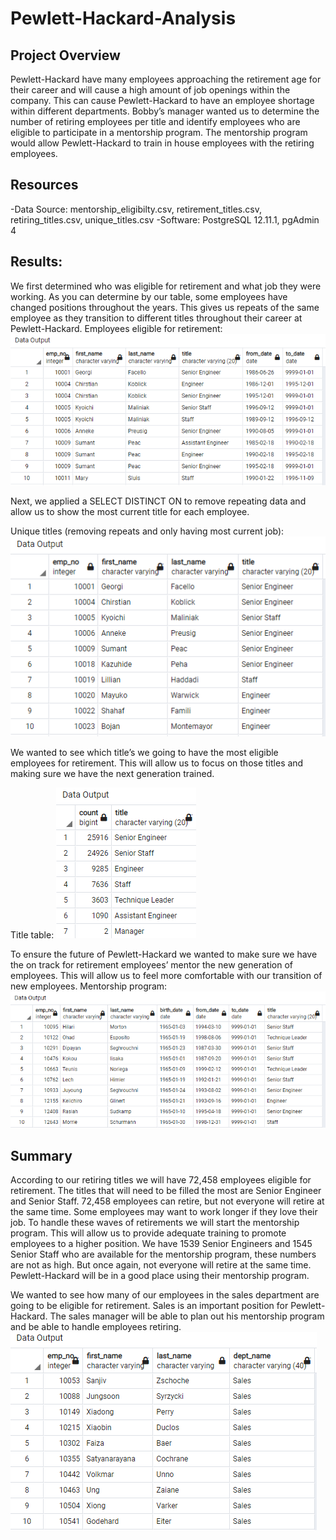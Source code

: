 # Pewlett-Hackard-Analysis

## Project Overview
Pewlett-Hackard have many employees approaching the retirement age for their career and will cause a high amount of job openings within the company. This can cause Pewlett-Hackard to have an employee shortage within different departments. Bobby’s manager wanted us to determine the number of retiring employees per title and identify employees who are eligible to participate in a mentorship program. The mentorship program would allow Pewlett-Hackard to train in house employees with the retiring employees. 
## Resources
-Data Source: mentorship_eligibilty.csv, retirement_titles.csv, retiring_titles.csv, unique_titles.csv
-Software: PostgreSQL 12.11.1, pgAdmin 4
	
## Results:
We first determined who was eligible for retirement and what job they were working. As you can determine by our table, some employees have changed positions throughout the years. This gives us repeats of the same employee as they transition to different titles throughout their career at Pewlett-Hackard.
Employees eligible for retirement: 
![Retirement-Titles]( https://github.com/NickFoley47/Pewlett-Hackard-Analysis/blob/main/Pics%20of%20Data/Retirement-Titles.PNG)


Next, we applied a SELECT DISTINCT ON to remove repeating data and allow us to show the most current title for each employee.

Unique titles (removing repeats and only having most current job):
![Uni-titles]( https://github.com/NickFoley47/Pewlett-Hackard-Analysis/blob/main/Pics%20of%20Data/Uni-titles.PNG)

We wanted to see which title’s we going to have the most eligible employees for retirement. This will allow us to focus on those titles and making sure we have the next generation trained.

Title table: 
![Title-ret](https://github.com/NickFoley47/Pewlett-Hackard-Analysis/blob/main/Pics%20of%20Data/Title-ret.PNG)

To ensure the future of Pewlett-Hackard we wanted to make sure we have the on track for retirement employees’ mentor the new generation of employees. This will allow us to feel more comfortable with  our transition of new employees.
Mentorship program: 
![Employees-mentor]( https://github.com/NickFoley47/Pewlett-Hackard-Analysis/blob/main/Pics%20of%20Data/Employees-mentor.PNG)

## Summary
According to our retiring titles we will have 72,458 employees eligible for retirement. The titles that will need to be filled the most are Senior Engineer and Senior Staff. 72,458 employees can retire, but not everyone will retire at the same time. Some employees may want to work longer if they love their job. 
To handle these waves of retirements we will start the mentorship program. This will allow us to provide adequate training to promote employees to a higher position. We have 1539 Senior Engineers and 1545 Senior Staff who are available for the mentorship program, these numbers are not as high. But once again, not everyone will retire at the same time. Pewlett-Hackard will be in a good place using their mentorship program. 

We wanted to see how many of our employees in the sales department are going to be eligible for retirement. Sales is an important position for Pewlett-Hackard. The sales manager will be able to plan out his mentorship program and be able to handle employees retiring. 
![Sales-ret]( https://github.com/NickFoley47/Pewlett-Hackard-Analysis/blob/main/Pics%20of%20Data/Sales-ret.PNG)
